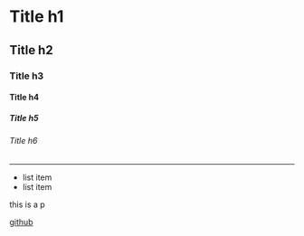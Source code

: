 # Title h1
## Title h2
### Title h3
#### Title h4
##### Title h5
###### Title h6

---

- list item 
- list item

this is a p

[github](https://naftulish.github.io/stunning-happiness/)


